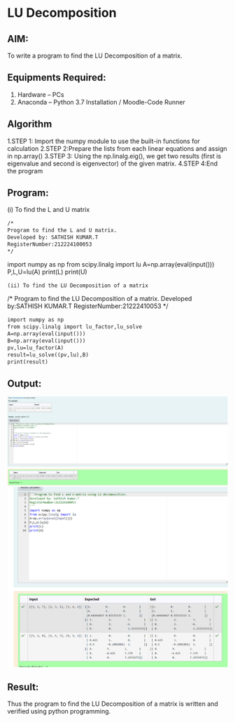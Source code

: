 # LU Decomposition 

## AIM:
To write a program to find the LU Decomposition of a matrix.

## Equipments Required:
1. Hardware – PCs
2. Anaconda – Python 3.7 Installation / Moodle-Code Runner

## Algorithm
1.STEP 1: Import the numpy module to use the built-in functions for calculation 
2.STEP 2:Prepare the lists from each linear equations and assign in np.array()
3.STEP 3: Using the np.linalg.eig(), we get two results (first is eigenvalue and second is eigenvector) of the given matrix. 
4.STEP 4:End the program


## Program:
(i) To find the L and U matrix
```
/*
Program to find the L and U matrix.
Developed by: SATHISH KUMAR.T
RegisterNumber:212224100053 
*/
```
import numpy as np
from scipy.linalg import lu
A=np.array(eval(input()))
P,L,U=lu(A)
print(L)
print(U)
```
(ii) To find the LU Decomposition of a matrix
```
/*
Program to find the LU Decomposition of a matrix.
Developed by:SATHISH KUMAR.T 
RegisterNumber:21222410053 
*/
```
import numpy as np
from scipy.linalg import lu_factor,lu_solve
A=np.array(eval(input()))
B=np.array(eval(input()))
pv,lu=lu_factor(A)
result=lu_solve((pv,lu),B)
print(result)
```

## Output:
![lu decomposition](<Screenshot 2025-04-11 204213.png>)
![lu decomposition](<Screenshot 2025-04-11 202627.png>)




## Result:
Thus the program to find the LU Decomposition of a matrix is written and verified using python programming.

